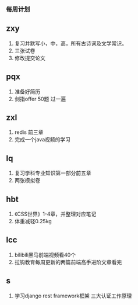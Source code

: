 ### 每周计划

## zxy
1. 复习并默写小，中，高，所有古诗词及文学常识。
2. 三张试卷
3. 修改提交论文

## pqx
1. 准备好简历
2. 剑指offer 50题 过一遍

## zxl
1. redis 前三章
2. 完成一个java视频的学习

## lq
1. 复习学科专业知识第一部分前五章
2. 两张模拟卷

## hbt
1. 《CSS世界》1-4章，并整理对应笔记
2. 体重减轻0.25kg

## lcc
1. bilibili黑马前端视频看40个
2. 拉钩教育每周更新的两篇前端高手进阶文章看完

## s
1. 学习django rest framework框架 三大认证工作原理